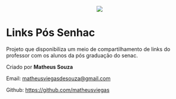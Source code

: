 <p align="center"><img src="https://www.senacrs.com.br/imagens/senac_logo.png"></p>

Links Pós Senhac
===============

Projeto que disponibiliza um meio de compartilhamento de links do professor com os alunos da pós graduação do senac.


Criado por **Matheus Souza**

Email: matheusviegasdesouza@gmail.com

Github: https://github.com/matheusviegas
